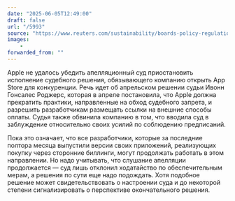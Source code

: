 ```yaml
---
date: "2025-06-05T12:49:00"
draft: false
url: "/5993"
source: "https://www.reuters.com/sustainability/boards-policy-regulation/apple-loses-bid-pause-app-store-reform-order-epic-games-case-2025-06-04/"
images:
    -
forwarded_from: ""
---
```


Apple не удалось убедить апелляционный суд приостановить исполнение судебного решения, обязывающего компанию открыть App Store для конкуренции. Речь идет об апрельском решении судьи Ивонн Гонсалес Роджерс, которая в апреле постановила, что Apple должна прекратить практики, направленные на обход судебного запрета, и разрешить разработчикам размещать ссылки на внешние способы оплаты. Судья также обвинила компанию в том, что вводила суд в заблуждение относительно своих усилий по соблюдению предписаний.

Пока это означает, что все разработчики, которые за последние полтора месяца выпустили версии своих приложений, реализующих покупку через сторонние биллинги, могут продолжать работать в этом направлении. Но надо учитывать, что слушание апелляции продолжается — суд лишь отклонил ходатайство по обеспечительным мерам, а решения по сути еще надо подождать. Хотя подобное решение может свидетельствовать о настроении суда и до некоторой степени сигнализировать о перспективе окончательного решения.

